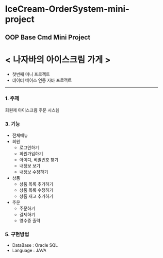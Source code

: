 # IceCream-OrderSystem-mini-project
OOP Base Cmd Mini Project
------------------------------------------------------------


# < 나자바의 아이스크림 가게 >
* 첫번째 미니 프로젝트
* 데이터 베이스 연동 자바 프로젝트
---------------------------------------------------------------
### 1. 주제 
  회원제 아이스크림 주문 시스템



### 3. 기능

  * 전체메뉴 
  * 회원
       * 로그인하기
       * 회원가입하기
       * 아이디, 비밀번호 찾기
       * 내정보 보기
       * 내정보 수정하기
  * 상품
      * 상품 목록 추가하기
      * 상품 목록 수정하기
      * 상품 재고 추가하기
  * 주문 
      * 주문하기
      * 결제하기
      * 영수증 출력



### 5. 구현방법
   * DataBase : Oracle SQL
   * Language : JAVA
   

